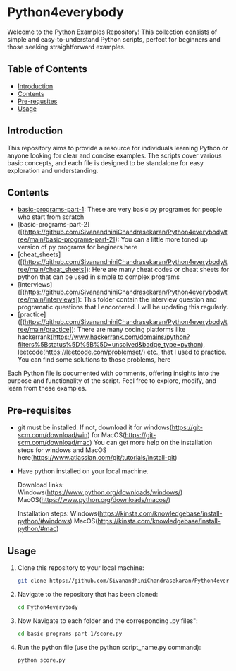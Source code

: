 # Python4everybody
Welcome to the Python Examples Repository! This collection consists of simple and easy-to-understand Python scripts, perfect for beginners and those seeking straightforward examples.

## Table of Contents

- [Introduction](#introduction)
- [Contents](#contents)
- [Pre-requsites](#pre-requsites)
- [Usage](#usage)

## Introduction

This repository aims to provide a resource for individuals learning Python or anyone looking for clear and concise examples. The scripts cover various basic concepts, and each file is designed to be standalone for easy exploration and understanding.

## Contents

- [basic-programs-part-1]([https://github.com/SivanandhiniChandrasekaran/Python4everybody/tree/main/basic-programs-part-1]): These are very basic py programes for people who start from scratch
- [basic-programs-part-2]([(https://github.com/SivanandhiniChandrasekaran/Python4everybody/tree/main/basic-programs-part-2]): You can a little more toned up version of py programs for beginers here
- [cheat_sheets]([(https://github.com/SivanandhiniChandrasekaran/Python4everybody/tree/main/cheat_sheets]): Here are many cheat codes or cheat sheets for python that can be used in simple to complex programs
- [interviews]([(https://github.com/SivanandhiniChandrasekaran/Python4everybody/tree/main/interviews]): This folder contain the interview question and programatic questions that I encontered. I will be updating this regularly.
- [practice]([(https://github.com/SivanandhiniChandrasekaran/Python4everybody/tree/main/practice]): There are many coding platforms like hackerrank(https://www.hackerrank.com/domains/python?filters%5Bstatus%5D%5B%5D=unsolved&badge_type=python), leetcode(https://leetcode.com/problemset/) etc., that I used to practice. You can find some solutions to those problems, here

Each Python file is documented with comments, offering insights into the purpose and functionality of the script. Feel free to explore, modify, and learn from these examples.

## Pre-requisites

- git must be installed. If not, download it for windows(https://git-scm.com/download/win) for MacOS(https://git-scm.com/download/mac) 
You can get more help on the installation steps for windows and MacOS here(https://www.atlassian.com/git/tutorials/install-git)

- Have python installed on your local machine.

    Download links: 
    Windows(https://www.python.org/downloads/windows/)
    MacOS(https://www.python.org/downloads/macos/)

    Installation steps:
    Windows(https://kinsta.com/knowledgebase/install-python/#windows)
    MacOS(https://kinsta.com/knowledgebase/install-python/#mac)
## Usage

1. Clone this repository to your local machine:
   ```bash
   git clone https://github.com/SivanandhiniChandrasekaran/Python4everybody.git

2. Navigate to the repository that has been cloned:
   ```bash
   cd Python4everybody

3. Now Navigate to each folder and the corresponding .py files":
   ```bash
   cd basic-programs-part-1/score.py

4. Run the python file (use the python script_name.py command):
   ```bash
   python score.py
